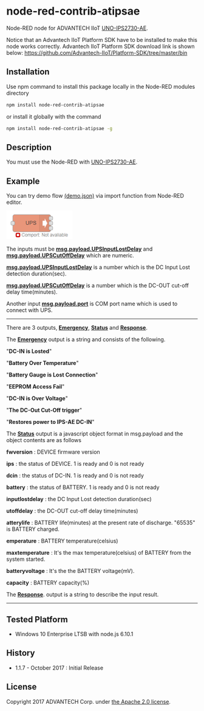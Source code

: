 # node-red-contrib-atipsae
Node-RED node for ADVANTECH IIoT [UNO-IPS2730-AE](http://www.advantech.com/products/1-2mlj2z/uno-ips2730-ae/mod_2ca60cb5-a216-4f76-accb-4c3108e8621e).

Notice that an Advantech IIoT Platform SDK have to be installed to make this node works correctly.
Advantech IIoT Platform SDK download link is shown below:
https://github.com/Advantech-IIoT/Platform-SDK/tree/master/bin

## Installation
Use npm command to install this package locally in the Node-RED modules directory
```bash
npm install node-red-contrib-atipsae
```
or install it globally with the command
```bash
npm install node-red-contrib-atipsae -g
```

## Description
You must use the Node-RED with [UNO-IPS2730-AE](http://www.advantech.com/products/1-2mlj2z/uno-ips2730-ae/mod_2ca60cb5-a216-4f76-accb-4c3108e8621e).

## Example
You can try demo flow  [(demo.json)](./demo.json) via import function from Node-RED editor.

![node-red_node](./png/node-red_node.png)

The inputs must be [**msg.payload.UPSInputLostDelay**](./#) and [**msg.payload.UPSCutOffDelay**](./#) which are numeric.

[**msg.payload.UPSInputLostDelay**](./#) is a number which is the DC Input Lost detection duration(sec).

[**msg.payload.UPSCutOffDelay**](./#) is a number which is the DC-OUT cut-off delay time(minutes).

Another input [**msg.payload.port**](./#) is COM port name which is used to connect with UPS.
- - -
There are 3 outputs, [**Emergency**](./#), [**Status**](./#) and [**Response**](./#).

The [**Emergency**](./#) output is a string and consists of the following.

"**DC-IN is Losted**"

"**Battery Over Temperature**"

"**Battery Gauge is Lost Connection**"

"**EEPROM Access Fail**"

"**DC-IN is Over Voltage**"

"**The DC-Out Cut-Off trigger**"

"**Restores power to IPS-AE DC-IN**"


The [**Status**](./#) output is a javascript object format in msg.payload and the object contents are as follows

**fwversion** : DEVICE firmware version

**ips** : the status of DEVICE. 1 is ready and 0 is not ready

**dcin** : the status of DC-IN. 1 is ready and 0 is not ready

**battery** : the status of BATTERY. 1 is ready and 0 is not ready

**inputlostdelay** : the DC Input Lost detection duration(sec)

**utoffdelay** : the DC-OUT cut-off delay time(minutes)

**atterylife** : BATTERY life(minutes) at the present rate of discharge. "65535" is BATTERY charged.

**emperature** : BATTERY temperature(celsius)

**maxtemperature** : It's the max temperature(celsius) of BATTERY from the system started.

**batteryvoltage** : It's the the BATTERY voltage(mV).

**capacity** : BATTERY capacity(%)


The [**Response**](./#). output is a string to describe the input result.

---
## Tested Platform 
- Windows 10 Enterprise LTSB with node.js 6.10.1

## History
- 1.1.7 - October 2017 : Initial Release

## License
Copyright 2017 ADVANTECH Corp. under [the Apache 2.0 license](LICENSE).
